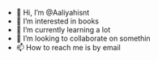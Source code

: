 - 👋 Hi, I’m @Aaliyahisnt
- 👀 I’m interested in books
- 🌱 I’m currently learning a lot
- 💞️ I’m looking to collaborate on somethin
- 📫 How to reach me is by email

<!---
Aaliyahisnt/Aaliyahisnt is a ✨ special ✨ repository because its `README.md` (this file) appears on your GitHub profile.
You can click the Preview link to take a look at your changes.
--->

